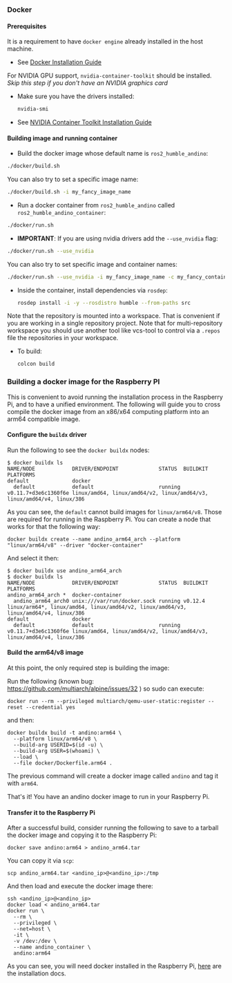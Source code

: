 ### Docker

#### Prerequisites

It is a requirement to have `docker engine` already installed in the host machine.

* See [Docker Installation Guide](https://docs.docker.com/engine/install/ubuntu/)

For NVIDIA GPU support, `nvidia-container-toolkit` should be installed. *Skip this step if you don't have an NVIDIA graphics card*


* Make sure you have the drivers installed:
  ```sh
  nvidia-smi
  ```
* See [NVIDIA Container Toolkit Installation Guide](https://docs.nvidia.com/datacenter/cloud-native/container-toolkit/install-guide.html)

#### Building image and running container

- Build the docker image whose default name is `ros2_humble_andino`:

```sh
./docker/build.sh
```

You can also try to set a specific image name:

```sh
./docker/build.sh -i my_fancy_image_name
```

- Run a docker container from `ros2_humble_andino` called `ros2_humble_andino_container`:

```sh
./docker/run.sh
```

- **IMPORTANT**: If you are using nvidia drivers add the `--use_nvidia` flag:

```sh
./docker/run.sh --use_nvidia
```

You can also try to set specific image and container names:

```sh
./docker/run.sh --use_nvidia -i my_fancy_image_name -c my_fancy_container_name
```

- Inside the container, install dependencies via `rosdep`:

  ```sh
  rosdep install -i -y --rosdistro humble --from-paths src
  ```

Note that the repository is mounted into a workspace. That is convenient if you
are working in a single repository project. Note that for multi-repository
workspace you should use another tool like vcs-tool to control via a `.repos`
file the repositories in your workspace.

- To build:

  ```sh
  colcon build
  ```
### Building a docker image for the Raspberry PI

This is convenient to avoid running the installation process in the Raspberry Pi, and to have a unified environment. The following will guide you to cross compile the docker image from an x86/x64 computing platform into an arm64 compatible image.

#### Configure the `buildx` driver

Run the following to see the `docker buildx` nodes:

```
$ docker buildx ls
NAME/NODE            DRIVER/ENDPOINT             STATUS  BUILDKIT             PLATFORMS
default              docker                                                   
  default            default                     running v0.11.7+d3e6c1360f6e linux/amd64, linux/amd64/v2, linux/amd64/v3, linux/amd64/v4, linux/386
```

As you can see, the `default` cannot build images for `linux/arm64/v8`. Those are required for running in the Raspberry Pi. You can create a node that works for that the following way:


```
docker buildx create --name andino_arm64_arch --platform "linux/arm64/v8" --driver "docker-container"
```

And select it then:

```
$ docker buildx use andino_arm64_arch
$ docker buildx ls
NAME/NODE            DRIVER/ENDPOINT             STATUS  BUILDKIT             PLATFORMS
andino_arm64_arch *  docker-container                                         
  andino_arm64_arch0 unix:///var/run/docker.sock running v0.12.4              linux/arm64*, linux/amd64, linux/amd64/v2, linux/amd64/v3, linux/amd64/v4, linux/386
default              docker                                                   
  default            default                     running v0.11.7+d3e6c1360f6e linux/amd64, linux/amd64/v2, linux/amd64/v3, linux/amd64/v4, linux/386
```

#### Build the arm64/v8 image

At this point, the only required step is building the image:


Run the following (known bug: https://github.com/multiarch/alpine/issues/32 ) so sudo can execute:

```
docker run --rm --privileged multiarch/qemu-user-static:register --reset --credential yes
```
and then:

```
docker buildx build -t andino:arm64 \
  --platform linux/arm64/v8 \
  --build-arg USERID=$(id -u) \
  --build-arg USER=$(whoami) \
  --load \
  --file docker/Dockerfile.arm64 .
```

The previous command will create a docker image called `andino` and tag it with `arm64`.

That's it! You have an andino docker image to run in your Raspberry Pi.

#### Transfer it to the Raspberry Pi

After a successful build, consider running the following to save to a tarball the docker image and copying it to the Raspberry Pi:

```
docker save andino:arm64 > andino_arm64.tar
```

You can copy it via `scp`:

```
scp andino_arm64.tar <andino_ip>@<andino_ip>:/tmp
```

And then load and execute the docker image there:

```
ssh <andino_ip>@<andino_ip>
docker load < andino_arm64.tar
docker run \
  --rm \
  --privileged \
  --net=host \
  -it \
  -v /dev:/dev \
  --name andino_container \
  andino:arm64
```

As you can see, you will need docker installed in the Raspberry Pi, [here](https://docs.docker.com/engine/install/ubuntu/) are the installation docs.

